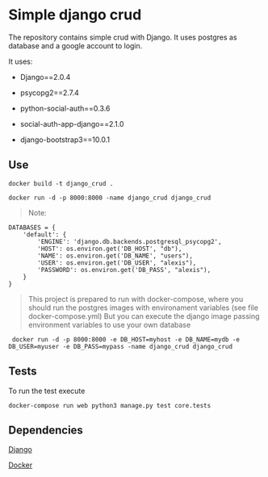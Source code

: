 # Simple django crud #

The repository contains simple crud with Django. It uses postgres as database and a google account to login.

It uses:

- Django==2.0.4

- psycopg2==2.7.4

- python-social-auth==0.3.6

- social-auth-app-django==2.1.0

- django-bootstrap3==10.0.1


## Use
```
docker build -t django_crud .
```
```
docker run -d -p 8000:8000 -name django_crud django_crud
```
> Note: 
```
DATABASES = {
    'default': {
        'ENGINE': 'django.db.backends.postgresql_psycopg2',
        'HOST': os.environ.get('DB_HOST', "db"),
        'NAME': os.environ.get('DB_NAME', "users"),
        'USER': os.environ.get('DB_USER', "alexis"),
        'PASSWORD': os.environ.get('DB_PASS', "alexis"),
    }
}
```
>This project is prepared to run with docker-compose,  where you should run the postgres images with environament variables (see file docker-compose.yml)
>But you can execute the django image passing environment variables to use your own database
```
 docker run -d -p 8000:8000 -e DB_HOST=myhost -e DB_NAME=mydb -e DB_USER=myuser -e DB_PASS=mypass -name django_crud django_crud
```

## Tests
To run the test execute
```
docker-compose run web python3 manage.py test core.tests
```

## Dependencies
    
[Django](https://www.djangoproject.com/)

[Docker](https://www.docker.com/)
